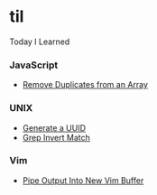 # til
Today I Learned

### JavaScript
- [Remove Duplicates from an Array](javascript/remove-duplicates-from-array.md)


### UNIX
- [Generate a UUID](unix/generate-uuid.md)
- [Grep Invert Match](unix/grep-invert-match.md)

### Vim
- [Pipe Output Into New Vim Buffer](vim/pipe-output-into-new-vim-buffer.md)

